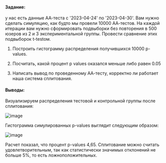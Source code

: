 #### Задание:
у нас есть данные АА-теста с '2023-04-24' по '2023-04-30'. Вам нужно сделать симуляцию, как будто мы провели 10000 АА-тестов. На каждой итерации вам нужно сформировать подвыборки без повторения в 500 юзеров из 2 и 3 экспериментальной группы. Провести сравнение этих подвыборок t-testом.

1. Построить гистограмму распределения получившихся 10000 p-values.

2. Посчитать, какой процент p values оказался меньше либо равен 0.05

3. Написать вывод по проведенному АА-тесту, корректно ли работает наша система сплитования.

#### Выводы:

Визуализируем распределения тестовой и контрольной группы после сплитования: 

![image](https://github.com/TatyanaPozharskaya/Split_users_hash_with_salt_aa_test/assets/139341616/79988261-e739-4ec3-a8e3-f79ac2f7b814)


Гистограмма симулированных p-values выглядит следующим образом: 

![image](https://github.com/TatyanaPozharskaya/Split_users_hash_with_salt_aa_test/assets/139341616/4f5b122f-5d43-4c5d-a7fb-ef5c799e6ac8)

Расчет показал, что процент p-values 4,65.
Сплитование можно считать удовлетворительным, так как статистически значимых отклонений не больше 5%, то есть ложноположительных.
